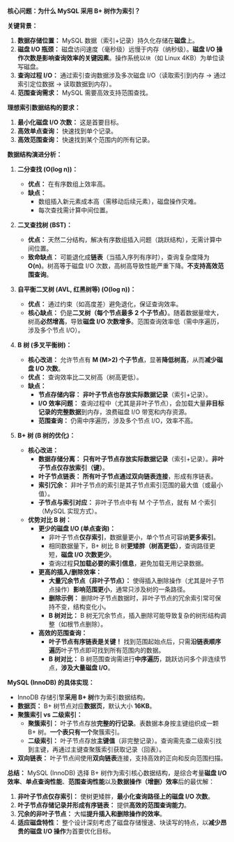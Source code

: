 
**核心问题：为什么 MySQL 采用 B+ 树作为索引？**

**关键背景：**
1.  **数据存储位置：** MySQL 数据（索引+记录）持久化存储在**磁盘**上。
2.  **磁盘 I/O 瓶颈：** 磁盘访问速度（毫秒级）远慢于内存（纳秒级）。**磁盘 I/O 操作次数是影响查询效率的关键因素**。操作系统以`块`（如 Linux 4KB）为单位读写磁盘。
3.  **查询过程 I/O：** 通过索引查询数据涉及多次磁盘 I/O（读取索引到内存 -> 通过索引定位数据 -> 读取数据到内存）。
4.  **范围查询需求：** MySQL 需要高效支持范围查找。

**理想索引数据结构的要求：**
1.  **最小化磁盘 I/O 次数：** 这是首要目标。
2.  **高效单点查询：** 快速找到单个记录。
3.  **高效范围查询：** 快速找到某个范围内的所有记录。

**数据结构演进分析：**

1.  **二分查找 (O(log n))：**
    *   **优点：** 在有序数组上效率高。
    *   **缺点：**
        *   数组插入新元素成本高（需移动后续元素），磁盘操作灾难。
        *   每次查找需计算中间位置。

2.  **二叉查找树 (BST)：**
    *   **优点：** 天然二分结构，解决有序数组插入问题（跳跃结构），无需计算中间位置。
    *   **致命缺点：** 可能退化成**链表**（当插入序列有序时），查询复杂度降为 **O(n)**。树高等于磁盘 I/O 次数，高树高导致性能严重下降。**不支持高效范围查询**。

3.  **自平衡二叉树 (AVL, 红黑树等) (O(log n))：**
    *   **优点：** 通过约束（如高度差）避免退化，保证查询效率。
    *   **核心缺点：** 仍是**二叉树（每个节点最多 2 个子节点）**。随着数据量增大，树高**必然增高**，导致**磁盘 I/O 次数增多**。范围查询效率低（需中序遍历，涉及多个节点 I/O）。

4.  **B 树 (多叉平衡树)：**
    *   **核心改进：** 允许节点有 **M (M>2) 个子节点**，显著**降低树高**，从而**减少磁盘 I/O 次数**。
    *   **优点：** 查询效率比二叉树高（树高更低）。
    *   **缺点：**
        *   **节点存储内容：** **非叶子节点也存放实际数据记录**（索引+记录）。
        *   **I/O 效率问题：** 查询过程中（尤其是非叶子节点），会加载大量**非目标记录的完整数据**到内存，浪费磁盘 I/O 带宽和内存资源。
        *   **范围查询：** 仍需中序遍历，涉及多个节点 I/O，效率不高。

5.  **B+ 树 (B 树的优化)：**
    *   **核心改进：**
        *   **数据存储分离：** **只有叶子节点存放实际数据记录**（索引+记录）。**非叶子节点仅存放索引（键）**。
        *   **叶子节点链表：** **所有叶子节点通过双向链表连接**，形成有序链表。
        *   **索引冗余：** 非叶子节点的索引是其子节点索引范围的最大值（或最小值）。
        *   **子节点与索引对应：** 非叶子节点中有 M 个子节点，就有 M 个索引（MySQL 实现方式）。
    *   **优势对比 B 树：**
        *   **更少的磁盘 I/O (单点查询)：**
            *   非叶子节点**仅存索引**，数据量更小，单个节点可容纳**更多索引**。
            *   相同数据量下，B+ 树比 B 树**更矮胖（树高更低）**，查询路径更短，**磁盘 I/O 次数更少**。
            *   查询过程**只加载必要的索引信息**，避免加载无用记录数据。
        *   **更高的插入/删除效率：**
            *   **大量冗余节点（非叶子节点）：** 使得插入删除操作（尤其是叶子节点操作）**影响范围更小**，通常只涉及树的一条路径。
            *   **删除示例：** 删除叶子节点数据时，非叶子节点的冗余索引常可保持不变，结构变化小。
            *   **B 树对比：** B 树无冗余节点，插入删除可能导致复杂的树形结构调整（如根节点删除）。
        *   **高效的范围查询：**
            *   **叶子节点有序链表是关键！** 找到范围起始点后，只需**沿链表顺序遍历**叶子节点即可找到所有范围内的数据。
            *   **B 树对比：** B 树范围查询需进行**中序遍历**，跳跃访问多个非连续节点，**涉及大量磁盘 I/O**。

**MySQL (InnoDB) 的具体实现：**
*   InnoDB 存储引擎**采用 B+ 树**作为索引数据结构。
*   **数据页：** B+ 树节点对应**数据页**，默认大小 **16KB**。
*   **聚簇索引 vs 二级索引：**
    *   **聚簇索引：** 叶子节点存放**完整的行记录**。表数据本身按主键组织成一颗 B+ 树。**一个表只有一个**聚簇索引。
    *   **二级索引：** 叶子节点存放**主键值**（非完整记录）。查询需先查二级索引找到主键，再通过主键查聚簇索引获取记录（回表）。
*   **双向链表：** 叶子节点间使用**双向链表**连接，支持高效的正向和反向范围扫描。

**总结：**
MySQL (InnoDB) 选择 B+ 树作为索引核心数据结构，是综合考量**磁盘 I/O 效率**、**单点查询性能**、**范围查询性能**以及**数据操作（增删）效率**后的最优解：
1.  **非叶子节点仅存索引：** 使树更矮胖，**最小化查询路径上的磁盘 I/O 次数**。
2.  **叶子节点存储记录并形成有序链表：** 提供**高效的范围查询能力**。
3.  **冗余的非叶子节点：** 大幅**提升插入和删除操作的效率**。
4.  **适应磁盘特性：** 整个设计深刻考虑了磁盘存储慢速、块读写的特点，以**减少昂贵的磁盘 I/O 操作**为首要优化目标。